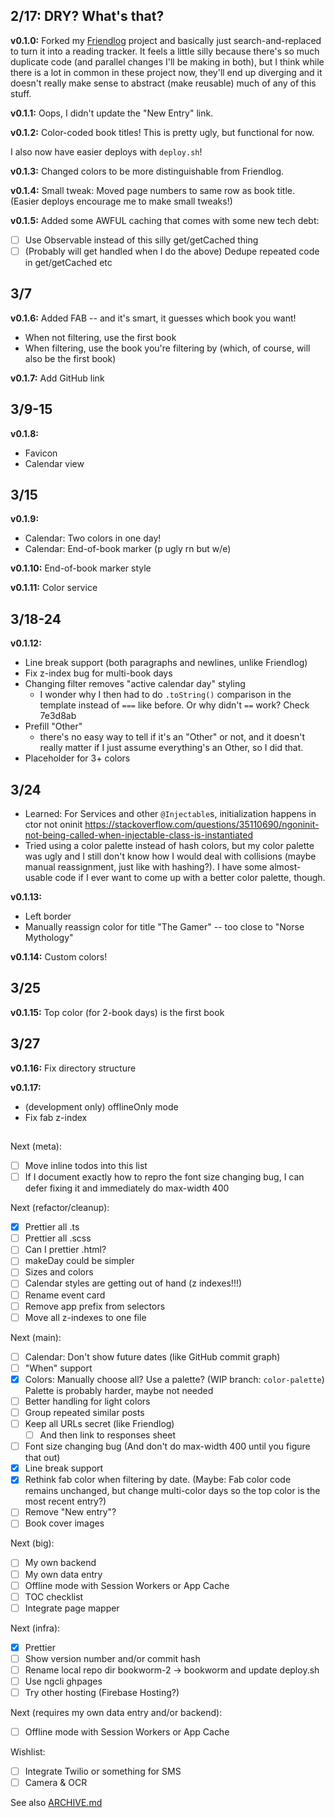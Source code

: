 ## 2/17: DRY? What's that?

**v0.1.0:** Forked my
[Friendlog](https://github.com/prendradjaja/friendlog-web) project and
basically just search-and-replaced to turn it into a reading tracker. It
feels a little silly because there's so much duplicate code (and parallel
changes I'll be making in both), but I think while there is a lot in common
in these project now, they'll end up diverging and it doesn't really make
sense to abstract (make reusable) much of any of this stuff.

**v0.1.1:** Oops, I didn't update the "New Entry" link.

**v0.1.2:** Color-coded book titles! This is pretty ugly, but functional for
now.

I also now have easier deploys with `deploy.sh`!

**v0.1.3:** Changed colors to be more distinguishable from Friendlog.

**v0.1.4:** Small tweak: Moved page numbers to same row as book title. (Easier
deploys encourage me to make small tweaks!)

**v0.1.5:** Added some AWFUL caching that comes with some new tech debt:

- [ ] Use Observable instead of this silly get/getCached thing
- [ ] \(Probably will get handled when I do the above) Dedupe repeated code in get/getCached etc

## 3/7

**v0.1.6:** Added FAB -- and it's smart, it guesses which book you want!

- When not filtering, use the first book
- When filtering, use the book you're filtering by (which, of course, will also be the first book)

**v0.1.7:** Add GitHub link

## 3/9-15

**v0.1.8:**

- Favicon
- Calendar view

## 3/15

**v0.1.9:**

- Calendar: Two colors in one day!
- Calendar: End-of-book marker (p ugly rn but w/e)

**v0.1.10:** End-of-book marker style

**v0.1.11:** Color service

## 3/18-24

**v0.1.12:**

- Line break support (both paragraphs and newlines, unlike Friendlog)
- Fix z-index bug for multi-book days
- Changing filter removes "active calendar day" styling
    - I wonder why I then had to do `.toString()` comparison in the <calendar-view> template instead of `===` like before. Or why didn't `==` work? Check 7e3d8ab
- Prefill "Other"
    - there's no easy way to tell if it's an "Other" or not, and it doesn't really matter if I just assume everything's an Other, so I did that.
- Placeholder for 3+ colors

## 3/24

- Learned: For Services and other `@Injectable`s, initialization happens in ctor not oninit https://stackoverflow.com/questions/35110690/ngoninit-not-being-called-when-injectable-class-is-instantiated
- Tried using a color palette instead of hash colors, but my color palette was ugly and I still don't know how I would deal with collisions (maybe manual reassignment, just like with hashing?). I have some almost-usable code if I ever want to come up with a better color palette, though.

**v0.1.13:**

- Left border
- Manually reassign color for title "The Gamer" -- too close to "Norse Mythology"

**v0.1.14:** Custom colors!

## 3/25

**v0.1.15:** Top color (for 2-book days) is the first book

## 3/27

**v0.1.16:** Fix directory structure

**v0.1.17:**

- (development only) offlineOnly mode
- Fix fab z-index


----

Next (meta):
- [ ] Move inline todos into this list
- [ ] If I document exactly how to repro the font size changing bug, I can defer fixing it and immediately do max-width 400

Next (refactor/cleanup):
- [x] Prettier all .ts
- [ ] Prettier all .scss
- [ ] Can I prettier .html?
- [ ] makeDay could be simpler
- [ ] Sizes and colors
- [ ] Calendar styles are getting out of hand (z indexes!!!)
- [ ] Rename event card
- [ ] Remove app prefix from selectors
- [ ] Move all z-indexes to one file

Next (main):
- [ ] Calendar: Don't show future dates (like GitHub commit graph)
- [ ] "When" support
- [x] Colors: Manually choose all? Use a palette? (WIP branch: `color-palette`) Palette is probably harder, maybe not needed
- [ ] Better handling for light colors
- [ ] Group repeated similar posts
- [ ] Keep all URLs secret (like Friendlog)
    - [ ] And then link to responses sheet
- [ ] Font size changing bug (And don't do max-width 400 until you figure that out)
- [x] Line break support
- [x] Rethink fab color when filtering by date. (Maybe: Fab color code remains unchanged, but change multi-color days so the top color is the most recent entry?)
- [ ] Remove "New entry"?
- [ ] Book cover images

Next (big):
- [ ] My own backend
- [ ] My own data entry
- [ ] Offline mode with Session Workers or App Cache
- [ ] TOC checklist
- [ ] Integrate page mapper

Next (infra):
- [x] Prettier
- [ ] Show version number and/or commit hash
- [ ] Rename local repo dir bookworm-2 -> bookworm and update deploy.sh
- [ ] Use ngcli ghpages
- [ ] Try other hosting (Firebase Hosting?)

Next (requires my own data entry and/or backend):
- [ ] Offline mode with Session Workers or App Cache

Wishlist:
- [ ] Integrate Twilio or something for SMS
- [ ] Camera & OCR

See also [ARCHIVE.md](./ARCHIVE.md)
